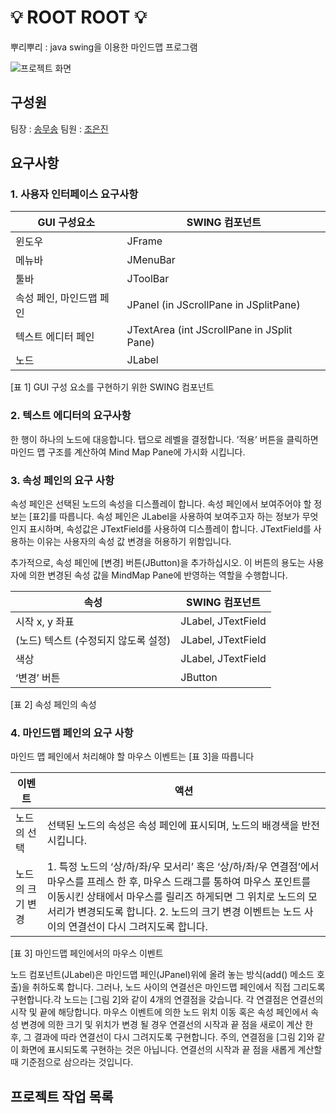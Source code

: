 # 💡 ROOT ROOT 💡

뿌리뿌리 : java swing을 이용한 마인드맵 프로그램

![프로젝트 화면](https://user-images.githubusercontent.com/50647845/127305378-a5e0f828-bcf5-4672-8dc9-aad9f5eceb79.png)

## 구성원

팀장 : [송무송](https://github.com/moosongsong)  팀원 : [조은진](https://github.com/eunn-jin)

## 요구사항

### 1. 사용자 인터페이스 요구사항

|GUI 구성요소|SWING 컴포넌트|
|----------|-------------|
|윈도우|JFrame|
|메뉴바|JMenuBar|
|툴바|JToolBar|
|속성 페인, 마인드맵 페인|JPanel (in JScrollPane in JSplitPane) |
|텍스트 에디터 페인|JTextArea (int JScrollPane in JSplit Pane)|
|노드|JLabel|

[표 1] GUI 구성 요소를 구현하기 위한 SWING 컴포넌트

### 2. 텍스트 에디터의 요구사항

한 행이 하나의 노드에 대응합니다. 탭으로 레벨을 결정합니다. ‘적용’ 버튼을 클릭하면 마인드 맵 구조를 계산하여 Mind Map Pane에 가시화 시킵니다.

### 3. 속성 페인의 요구 사항

속성 페인은 선택된 노드의 속성을 디스플레이 합니다. 속성 페인에서 보여주어야 할 정보는 [표2]를 따릅니다. 속성 페인은 JLabel을 사용하여 보여주고자 하는 정보가 무엇인지 표시하며, 속성값은
JTextField를 사용하여 디스플레이 합니다. JTextField를 사용하는 이유는 사용자의 속성 값 변경을 허용하기 위함입니다.

추가적으로, 속성 페인에 [변경] 버튼(JButton)을 추가하십시오. 이 버튼의 용도는 사용자에 의한 변경된 속성 값을 MindMap Pane에 반영하는 역할을 수행합니다.

|속성|SWING 컴포넌트|
|---|-------------|
|시작 x, y 좌표|JLabel, JTextField|
|(노드) 텍스트 (수정되지 않도록 설정)| JLabel, JTextField|
|색상 |JLabel, JTextField|
|‘변경’ 버튼 |JButton|

[표 2] 속성 페인의 속성

### 4. 마인드맵 페인의 요구 사항

마인드 맵 페인에서 처리해야 할 마우스 이벤트는 [표 3]을 따릅니다

|이벤트| 액션|
|-----|----|
|노드의 선택|선택된 노드의 속성은 속성 페인에 표시되며, 노드의 배경색을 반전시킵니다.|
|노드의 크기 변경 |1. 특정 노드의 ‘상/하/좌/우 모서리’ 혹은 ‘상/하/좌/우 연결점’에서 마우스를 프레스 한 후, 마우스 드래그를 통하여 마우스 포인트를 이동시킨 상태에서 마우스를 릴리즈 하게되면 그 위치로 노드의 모서리가 변경되도록 합니다. 2. 노드의 크기 변경 이벤트는 노드 사이의 연결선이 다시 그려지도록 합니다.|

[표 3] 마인드맵 페인에서의 마우스 이벤트

노드 컴포넌트(JLabel)은 마인드맵 페인(JPanel)위에 올려 놓는 방식(add() 메소드 호출)을 취하도록 합니다. 그러나, 노드 사이의 연결선은 마인드맵 페인에서 직접 그리도록 구현합니다.각
노드는 [그림 2]와 같이 4개의 연결점을 갖습니다. 각 연결점은 연결선의 시작 및 끝에 해당합니다. 마우스 이벤트에 의한 노드 위치 이동 혹은 속성 페인에서 속성 변경에 의한 크기 및 위치가 변경 될 경우 연결선의
시작과 끝 점을 새로이 계산 한 후, 그 결과에 따라 연결선이 다시 그려지도록 구현합니다. 주의, 연결점을 [그림 2]와 같이 화면에 표시되도록 구현하는 것은 아닙니다. 연결선의 시작과 끝 점을 새롭게 계산할 때
기준점으로 삼으라는 것입니다.

## 프로젝트 작업 목록

